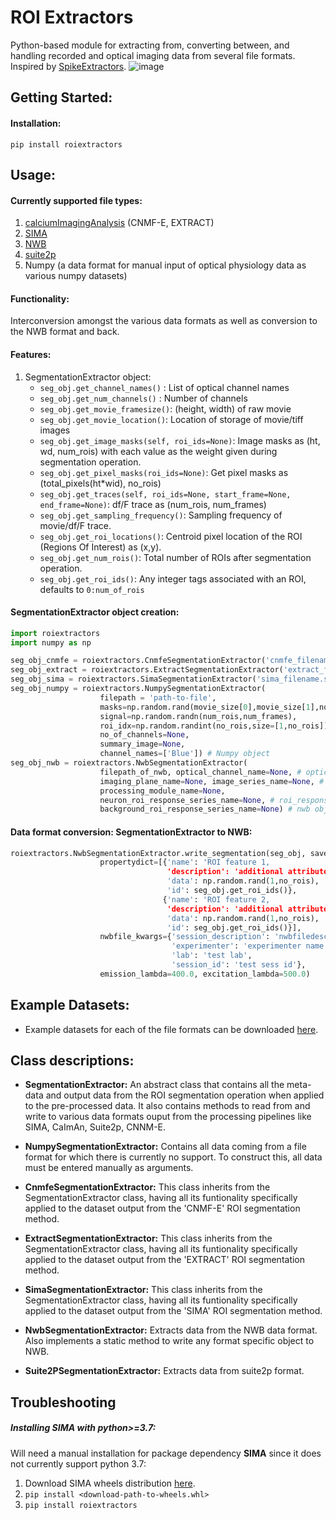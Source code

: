 # ROI Extractors
Python-based module for extracting from, converting between, and handling recorded and optical imaging data from several file formats. Inspired by [SpikeExtractors](https://github.com/SpikeInterface/spikeextractors).
![image](https://drive.google.com/uc?export=view&id=1bhRA3kyu3SA3k-xWz5psRxLsuP3BJEBg)

## Getting Started:
#### Installation:
`pip install roiextractors`

## Usage:
#### Currently supported file types:
1. [calciumImagingAnalysis](https://github.com/bahanonu/calciumImagingAnalysis) (CNMF-E, EXTRACT)
2. [SIMA](http://www.losonczylab.org/sima/1.3.2/)
3. [NWB](https://pynwb.readthedocs.io/en/stable/)
4. [suite2p](https://github.com/MouseLand/suite2p)
45. Numpy (a data format for manual input of optical physiology data as various numpy datasets)

#### Functionality:
Interconversion amongst the various data formats as well as conversion to the NWB format and back.  

#### Features:
1. SegmentationExtractor object:
    * `seg_obj.get_channel_names()` :
    List of optical channel names
    * `seg_obj.get_num_channels()` :
    Number of channels
    * `seg_obj.get_movie_framesize()`:
    (height, width) of raw movie
    * `seg_obj.get_movie_location()`:
    Location of storage of movie/tiff images
    * `seg_obj.get_image_masks(self, roi_ids=None)`:
    Image masks as (ht, wd, num_rois) with each value as the weight given during segmentation operation.
    * `seg_obj.get_pixel_masks(roi_ids=None)`:
    Get pixel masks as (total_pixels(ht*wid), no_rois)
    * `seg_obj.get_traces(self, roi_ids=None, start_frame=None, end_frame=None)`:
    df/F trace as (num_rois, num_frames)
    * `seg_obj.get_sampling_frequency()`:
    Sampling frequency of movie/df/F trace.
    * `seg_obj.get_roi_locations()`:
    Centroid pixel location of the ROI (Regions Of Interest) as (x,y).
    * `seg_obj.get_num_rois()`:
    Total number of ROIs after segmentation operation.  
    * `seg_obj.get_roi_ids()`:
    Any integer tags associated with an ROI, defaults to `0:num_of_rois`

#### SegmentationExtractor object creation:
```python
import roiextractors
import numpy as np

seg_obj_cnmfe = roiextractors.CnmfeSegmentationExtractor('cnmfe_filename.mat') # cnmfe
seg_obj_extract = roiextractors.ExtractSegmentationExtractor('extract_filename.mat') # extract
seg_obj_sima = roiextractors.SimaSegmentationExtractor('sima_filename.sima') # SIMA
seg_obj_numpy = roiextractors.NumpySegmentationExtractor(
                    filepath = 'path-to-file',
                    masks=np.random.rand(movie_size[0],movie_size[1],no_rois),
                    signal=np.random.randn(num_rois,num_frames),
                    roi_idx=np.random.randint(no_rois,size=[1,no_rois]),
                    no_of_channels=None,
                    summary_image=None,
                    channel_names=['Blue']) # Numpy object
seg_obj_nwb = roiextractors.NwbSegmentationExtractor(
                    filepath_of_nwb, optical_channel_name=None, # optical channel to extract and store info from
                    imaging_plane_name=None, image_series_name=None, # imaging plane to extract and store data from
                    processing_module_name=None,
                    neuron_roi_response_series_name=None, # roi_response_series name to extract and store data from
                    background_roi_response_series_name=None) # nwb object
```
#### Data format conversion: SegmentationExtractor to NWB:
```python
roiextractors.NwbSegmentationExtractor.write_segmentation(seg_obj, saveloc,
                    propertydict=[{'name': 'ROI feature 1,
                                   'description': 'additional attribute of each ROI',
                                   'data': np.random.rand(1,no_rois),
                                   'id': seg_obj.get_roi_ids()},
                                  {'name': 'ROI feature 2,
                                   'description': 'additional attribute of each ROI',
                                   'data': np.random.rand(1,no_rois),
                                   'id': seg_obj.get_roi_ids()}],
                    nwbfile_kwargs={'session_description': 'nwbfiledesc',
                                    'experimenter': 'experimenter name',
                                    'lab': 'test lab',
                                    'session_id': 'test sess id'},
                    emission_lambda=400.0, excitation_lambda=500.0)
```
## Example Datasets:
  * Example datasets for each of the file formats can be downloaded  [here](https://drive.google.com/drive/folders/1CeDfr6yza_bh0vYD2E1HF_3_S8pg2yLW?usp=sharing).

## Class descriptions:

*  **SegmentationExtractor:** An abstract class that contains all the meta-data and output data from the ROI segmentation operation when applied to the pre-processed data. It also contains methods to read from and write to various data formats ouput from  the processing pipelines like SIMA, CaImAn, Suite2p, CNNM-E.

*  **NumpySegmentationExtractor:** Contains all data coming from a file format for which there is currently no support. To construct this, all data must be entered manually as arguments.

*  **CnmfeSegmentationExtractor:** This class inherits from the SegmentationExtractor class, having all its funtionality specifically applied to the dataset output from the 'CNMF-E' ROI segmentation method.

*  **ExtractSegmentationExtractor:** This class inherits from the SegmentationExtractor class, having all its funtionality specifically applied to the dataset output from the 'EXTRACT' ROI segmentation method.

*  **SimaSegmentationExtractor:** This class inherits from the SegmentationExtractor class, having all its funtionality specifically applied to the dataset output from the 'SIMA' ROI segmentation method.

*  **NwbSegmentationExtractor:** Extracts data from the NWB data format. Also implements a static method to write any format specific object to NWB.

* **Suite2PSegmentationExtractor:** Extracts data from suite2p format.

## Troubleshooting
##### Installing SIMA with python>=3.7:
Will need a manual installation for package dependency **SIMA** since it does not currently support python 3.7:
1.   Download SIMA wheels distribution [here](https://www.lfd.uci.edu/~gohlke/pythonlibs/#sima).
2.  `pip install <download-path-to-wheels.whl>`
3.  `pip install roiextractors`


